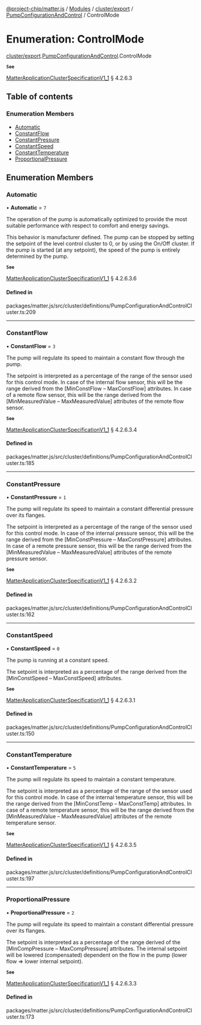 [@project-chip/matter.js](../README.md) / [Modules](../modules.md) / [cluster/export](../modules/cluster_export.md) / [PumpConfigurationAndControl](../modules/cluster_export.PumpConfigurationAndControl.md) / ControlMode

# Enumeration: ControlMode

[cluster/export](../modules/cluster_export.md).[PumpConfigurationAndControl](../modules/cluster_export.PumpConfigurationAndControl.md).ControlMode

**`See`**

[MatterApplicationClusterSpecificationV1_1](../interfaces/spec_export.MatterApplicationClusterSpecificationV1_1.md) § 4.2.6.3

## Table of contents

### Enumeration Members

- [Automatic](cluster_export.PumpConfigurationAndControl.ControlMode.md#automatic)
- [ConstantFlow](cluster_export.PumpConfigurationAndControl.ControlMode.md#constantflow)
- [ConstantPressure](cluster_export.PumpConfigurationAndControl.ControlMode.md#constantpressure)
- [ConstantSpeed](cluster_export.PumpConfigurationAndControl.ControlMode.md#constantspeed)
- [ConstantTemperature](cluster_export.PumpConfigurationAndControl.ControlMode.md#constanttemperature)
- [ProportionalPressure](cluster_export.PumpConfigurationAndControl.ControlMode.md#proportionalpressure)

## Enumeration Members

### Automatic

• **Automatic** = ``7``

The operation of the pump is automatically optimized to provide the most suitable performance with respect
to comfort and energy savings.

This behavior is manufacturer defined. The pump can be stopped by setting the setpoint of the level control
cluster to 0, or by using the On/Off cluster. If the pump is started (at any setpoint), the speed of the
pump is entirely determined by the pump.

**`See`**

[MatterApplicationClusterSpecificationV1_1](../interfaces/spec_export.MatterApplicationClusterSpecificationV1_1.md) § 4.2.6.3.6

#### Defined in

packages/matter.js/src/cluster/definitions/PumpConfigurationAndControlCluster.ts:209

___

### ConstantFlow

• **ConstantFlow** = ``3``

The pump will regulate its speed to maintain a constant flow through the pump.

The setpoint is interpreted as a percentage of the range of the sensor used for this control mode. In case
of the internal flow sensor, this will be the range derived from the [MinConstFlow – MaxConstFlow]
attributes. In case of a remote flow sensor, this will be the range derived from the [MinMeasuredValue –
MaxMeasuredValue] attributes of the remote flow sensor.

**`See`**

[MatterApplicationClusterSpecificationV1_1](../interfaces/spec_export.MatterApplicationClusterSpecificationV1_1.md) § 4.2.6.3.4

#### Defined in

packages/matter.js/src/cluster/definitions/PumpConfigurationAndControlCluster.ts:185

___

### ConstantPressure

• **ConstantPressure** = ``1``

The pump will regulate its speed to maintain a constant differential pressure over its flanges.

The setpoint is interpreted as a percentage of the range of the sensor used for this control mode. In case
of the internal pressure sensor, this will be the range derived from the [MinConstPressure –
MaxConstPressure] attributes. In case of a remote pressure sensor, this will be the range derived from the
[MinMeasuredValue – MaxMeasuredValue] attributes of the remote pressure sensor.

**`See`**

[MatterApplicationClusterSpecificationV1_1](../interfaces/spec_export.MatterApplicationClusterSpecificationV1_1.md) § 4.2.6.3.2

#### Defined in

packages/matter.js/src/cluster/definitions/PumpConfigurationAndControlCluster.ts:162

___

### ConstantSpeed

• **ConstantSpeed** = ``0``

The pump is running at a constant speed.

The setpoint is interpreted as a percentage of the range derived from the [MinConstSpeed – MaxConstSpeed]
attributes.

**`See`**

[MatterApplicationClusterSpecificationV1_1](../interfaces/spec_export.MatterApplicationClusterSpecificationV1_1.md) § 4.2.6.3.1

#### Defined in

packages/matter.js/src/cluster/definitions/PumpConfigurationAndControlCluster.ts:150

___

### ConstantTemperature

• **ConstantTemperature** = ``5``

The pump will regulate its speed to maintain a constant temperature.

The setpoint is interpreted as a percentage of the range of the sensor used for this control mode. In case
of the internal temperature sensor, this will be the range derived from the [MinConstTemp – MaxConstTemp]
attributes. In case of a remote temperature sensor, this will be the range derived from the
[MinMeasuredValue – MaxMeasuredValue] attributes of the remote temperature sensor.

**`See`**

[MatterApplicationClusterSpecificationV1_1](../interfaces/spec_export.MatterApplicationClusterSpecificationV1_1.md) § 4.2.6.3.5

#### Defined in

packages/matter.js/src/cluster/definitions/PumpConfigurationAndControlCluster.ts:197

___

### ProportionalPressure

• **ProportionalPressure** = ``2``

The pump will regulate its speed to maintain a constant differential pressure over its flanges.

The setpoint is interpreted as a percentage of the range derived of the [MinCompPressure – MaxCompPressure]
attributes. The internal setpoint will be lowered (compensated) dependent on the flow in the pump (lower
flow ⇒ lower internal setpoint).

**`See`**

[MatterApplicationClusterSpecificationV1_1](../interfaces/spec_export.MatterApplicationClusterSpecificationV1_1.md) § 4.2.6.3.3

#### Defined in

packages/matter.js/src/cluster/definitions/PumpConfigurationAndControlCluster.ts:173
